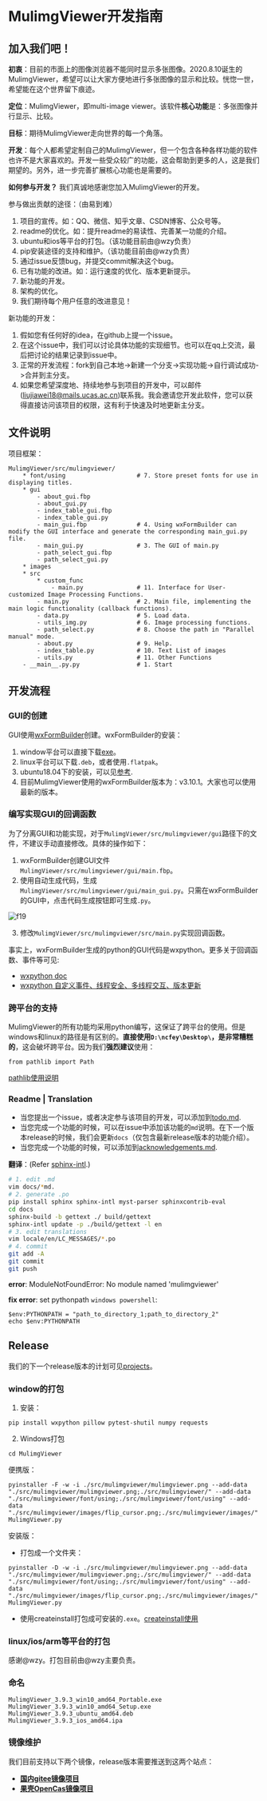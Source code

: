 # MulimgViewer开发指南

## 加入我们吧！
**初衷**：目前的市面上的图像浏览器不能同时显示多张图像。2020.8.10诞生的MulimgViewer，希望可以让大家方便地进行多张图像的显示和比较。恍惚一世，希望能在这个世界留下痕迹。

**定位**：MulimgViewer，即multi-image viewer。该软件**核心功能**是：多张图像并行显示、比较。

**目标**：期待MulimgViewer走向世界的每一个角落。

**开发**：每个人都希望定制自己的MulimgViewer，但一个包含各种各样功能的软件也许不是大家喜欢的。开发一些受众较广的功能，这会帮助到更多的人，这是我们期望的。另外，进一步完善扩展核心功能也是需要的。

**如何参与开发？**
我们真诚地感谢您加入MulimgViewer的开发。

参与做出贡献的途径：（由易到难）
1. 项目的宣传。如：QQ、微信、知乎文章、CSDN博客、公众号等。
2. readme的优化。如：提升readme的易读性、完善某一功能的介绍。
3. ubuntu和ios等平台的打包。（该功能目前由@wzy负责）
4. pip安装途径的支持和维护。（该功能目前由@wzy负责）
5. 通过issue反馈bug，并提交commit解决这个bug。
6. 已有功能的改进。如：运行速度的优化、版本更新提示。
7. 新功能的开发。
8. 架构的优化。
9. 我们期待每个用户任意的改进意见！

新功能的开发：
1. 假如您有任何好的idea，在github上提一个issue。
2. 在这个issue中，我们可以讨论具体功能的实现细节。也可以在qq上交流，最后把讨论的结果记录到issue中。
3. 正常的开发流程：fork到自己本地->新建一个分支->实现功能->自行调试成功->合并到主分支。
4. 如果您希望深度地、持续地参与到项目的开发中，可以邮件(liujiawei18@mails.ucas.ac.cn)联系我。我会邀请您开发此软件，您可以获得直接访问该项目的权限，这有利于快速及时地更新主分支。

## 文件说明
项目框架：
```
MulimgViewer/src/mulimgviewer/
    * font/using                    # 7. Store preset fonts for use in displaying titles.
    * gui
        - about_gui.fbp
        - about_gui.py
        - index_table_gui.fbp
        - index_table_gui.py
        - main_gui.fbp              # 4. Using wxFormBuilder can modify the GUI interface and generate the corresponding main_gui.py file.
        - main_gui.py               # 3. The GUI of main.py
        - path_select_gui.fbp
        - path_select_gui.py
    * images
    * src
        * custom_func
            - main.py               # 11. Interface for User-customized Image Processing Functions.
        - main.py                   # 2. Main file, implementing the main logic functionality (callback functions).
        - data.py                   # 5. Load data.
        - utils_img.py              # 6. Image processing functions.
        - path_select.py            # 8. Choose the path in "Parallel manual" mode.
        - about.py                  # 9. Help.
        - index_table.py            # 10. Text List of images
        - utils.py                  # 11. Other Functions
    - __main__.py.py                # 1. Start

```
## 开发流程
### GUI的创建
GUI使用[wxFormBuilder](https://github.com/wxFormBuilder/wxFormBuilder)创建。wxFormBuilder的安装：
1. window平台可以直接下载[exe](https://github.com/wxFormBuilder/wxFormBuilder/releases)。
2. linux平台可以下载`.deb`，或者使用`.flatpak`。
3. ubuntu18.04下的安装，可以见[参考](https://nachifur.blog.csdn.net/article/details/107702485).
4. 目前MulimgViewer使用的wxFormBuilder版本为：v3.10.1。大家也可以使用最新的版本。

### 编写实现GUI的回调函数
为了分离GUI和功能实现，对于`MulimgViewer/src/mulimgviewer/gui`路径下的文件，不建议手动直接修改。具体的操作如下：
1. wxFormBuilder创建GUI文件`MulimgViewer/src/mulimgviewer/gui/main.fbp`。
2. 使用自动生成代码，生成`MulimgViewer/src/mulimgviewer/gui/main_gui.py`。只需在wxFormBuilder的GUI中，点击代码生成按钮即可生成`.py`。

![f19](https://user-images.githubusercontent.com/32936898/224470780-2f663d08-5a64-4f56-9d86-a350fbe90f81.jpg)

3. 修改`MulimgViewer/src/mulimgviewer/src/main.py`实现回调函数。

事实上，wxFormBuilder生成的python的GUI代码是wxpython。更多关于回调函数、事件等可见:
* [wxpython doc](https://docs.wxpython.org/index.html)
* [wxpython 自定义事件、线程安全、多线程交互、版本更新](https://nachifur.blog.csdn.net/article/details/124809333)

### 跨平台的支持
MulimgViewer的所有功能均采用python编写，这保证了跨平台的使用。但是windows和linux的路径是有区别的。**直接使用`D:\ncfey\Desktop\`，是非常糟糕的**，这会破坏跨平台。因为我们**强烈建议**使用：
```
from pathlib import Path
```
[pathlib使用说明](https://zhuanlan.zhihu.com/p/13978333)

### Readme | Translation
* 当您提出一个issue，或者决定参与该项目的开发，可以添加到[todo.md](https://github.com/nachifur/MulimgViewer/blob/master/docs/misc/todo.md).
* 当您完成一个功能的时候，可以在issue中添加该功能的`md`说明。在下一个版本release的时候，我们会更新`docs`（仅包含最新release版本的功能介绍）。
* 当您完成一个功能的时候，可以添加到[acknowledgements.md](https://github.com/nachifur/MulimgViewer/blob/master/docs/misc/acknowledgements.md).

**翻译**：(Refer [sphinx-intl](https://sphinx-intl.readthedocs.io).)

```sh
# 1. edit .md
vim docs/*md.
# 2. generate .po
pip install sphinx sphinx-intl myst-parser sphinxcontrib-eval
cd docs
sphinx-build -b gettext ./ build/gettext
sphinx-intl update -p ./build/gettext -l en
# 3. edit translations
vim locale/en/LC_MESSAGES/*.po
# 4. commit
git add -A
git commit
git push
```


**error**: ModuleNotFoundError: No module named 'mulimgviewer'

**fix error**: set pythonpath `windows powershell`:
```
$env:PYTHONPATH = "path_to_directory_1;path_to_directory_2"
echo $env:PYTHONPATH
```

## Release
我们的下一个release版本的计划可见[projects](https://github.com/nachifur/MulimgViewer/projects)。

### window的打包
1. 安装：
```
pip install wxpython pillow pytest-shutil numpy requests
```
2. Windows打包
```
cd MulimgViewer
```
便携版：
```
pyinstaller -F -w -i ./src/mulimgviewer/mulimgviewer.png --add-data "./src/mulimgviewer/mulimgviewer.png;./src/mulimgviewer/" --add-data "./src/mulimgviewer/font/using;./src/mulimgviewer/font/using" --add-data "./src/mulimgviewer/images/flip_cursor.png;./src/mulimgviewer/images/" MulimgViewer.py
```
安装版：
* 打包成一个文件夹：
```
pyinstaller -D -w -i ./src/mulimgviewer/mulimgviewer.png --add-data "./src/mulimgviewer/mulimgviewer.png;./src/mulimgviewer/" --add-data "./src/mulimgviewer/font/using;./src/mulimgviewer/font/using" --add-data "./src/mulimgviewer/images/flip_cursor.png;./src/mulimgviewer/images/" MulimgViewer.py
```
* 使用createinstall打包成可安装的`.exe`。[createinstall使用](https://blog.csdn.net/qq_41811438/article/details/103092610)


### linux/ios/arm等平台的打包
感谢@wzy。打包目前由@wzy主要负责。

### 命名
```
MulimgViewer_3.9.3_win10_amd64_Portable.exe
MulimgViewer_3.9.3_win10_amd64_Setup.exe
MulimgViewer_3.9.3_ubuntu_amd64.deb
MulimgViewer_3.9.3_ios_amd64.ipa
```

### 镜像维护
我们目前支持以下两个镜像，release版本需要推送到这两个站点：
* [**国内gitee镜像项目**](https://gitee.com/nachifur/MulimgViewer)
* [**果壳OpenCas镜像项目**](https://github.com/opencas/MulimgViewer)
